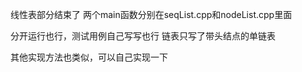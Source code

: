 线性表部分结束了 两个main函数分别在seqList.cpp和nodeList.cpp里面

分开运行也行，测试用例自己写写也行 链表只写了带头结点的单链表

其他实现方法也类似，可以自己实现一下
